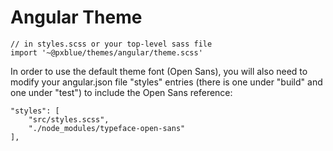 # Angular Theme
```
// in styles.scss or your top-level sass file
import '~@pxblue/themes/angular/theme.scss'
```
In order to use the default theme font (Open Sans), you will also need to modify your angular.json file "styles" entries (there is one under "build" and one under "test") to include the Open Sans reference:
```
"styles": [
    "src/styles.scss",
    "./node_modules/typeface-open-sans"
],
```
